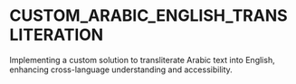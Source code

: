 # CUSTOM_ARABIC_ENGLISH_TRANSLITERATION
Implementing a custom solution to transliterate Arabic text into English, enhancing cross-language understanding and accessibility.
